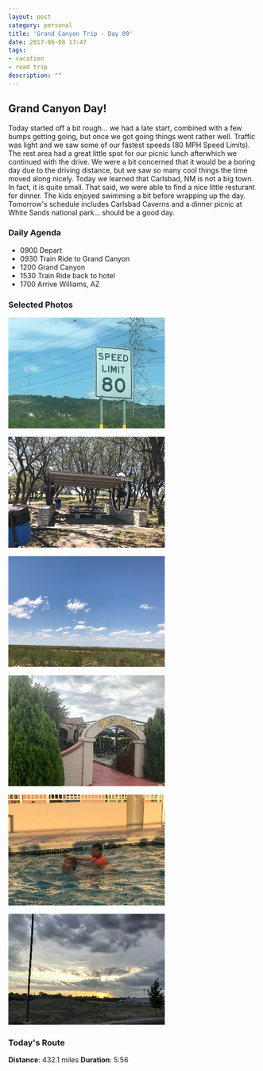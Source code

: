 ```yaml
---
layout: post
category: personal
title: 'Grand Canyon Trip - Day 09'
date: 2017-06-08 17:47
tags:
- vacation
- road trip
description: ""
---
```


## Grand Canyon Day!
Today started off a bit rough... we had a late start, combined with a few bumps getting going, but once we got going things went rather well. Traffic was light and we saw some of our fastest speeds (80 MPH Speed Limits). The rest area had a great little spot for our picnic lunch afterwhich we continued with the drive. We were a bit concerned that it would be a boring day due to the driving distance, but we saw so many cool things the time moved along nicely. Today we learned that Carlsbad, NM is not a big town. In fact, it is quite small. That said, we were able to find a nice little resturant for dinner. The kids enjoyed swimming a bit before wrapping up the day. Tomorrow's schedule includes Carlsbad Caverns and a dinner picnic at White Sands national park... should be a good day.


### Daily Agenda
- 0900 Depart
- 0930 Train Ride to Grand Canyon
- 1200 Grand Canyon
- 1530 Train Ride back to hotel
- 1700 Arrive Williams, AZ


### Selected Photos
<div>

<a class="example-image-link" href="/images/IMG_0514.jpg" data-lightbox="daily-1" data-title="Fastest we've seen"><img class="example-image lb_image" src="/images/IMG_0514_thumb.jpg" alt="image-1" /></a>

<a class="example-image-link" href="/images/IMG_0518.jpg" data-lightbox="daily-1" data-title="Another great lunch spot"><img class="example-image lb_image_right" src="/images/IMG_0518_thumb.jpg" alt="image-1" /></a>

<a class="example-image-link" href="/images/IMG_0521.jpg" data-lightbox="daily-1" data-title="Officially in big sky country"><img class="example-image lb_image" src="/images/IMG_0521_thumb.jpg" alt="image-1" /></a>

<a class="example-image-link" href="/images/IMG_0523.jpg" data-lightbox="daily-1" data-title="Great little spot for dinner"><img class="example-image lb_image_right" src="/images/IMG_0523_thumb.jpg" alt="image-1" /></a>

<a class="example-image-link" href="/images/IMG_0529.jpg" data-lightbox="daily-1" data-title="Swiming at the end of the day of driving"><img class="example-image lb_image" src="/images/IMG_0529_thumb.jpg" alt="image-1" /></a>

<a class="example-image-link" href="/images/IMG_0530.jpg" data-lightbox="daily-1" data-title="San Antonio Riverwalk"><img class="example-image lb_image_right" src="/images/IMG_0530_thumb.jpg" alt="image-1" /></a>

</div>

### Today's Route
__Distance__: 432.1 miles __Duration__: 5:56

<div id="map"></div>
<script>
    var stops = [
        {name: 'The Grand Canyon Railway Hotel', lat: 35.2519747, lon: -112.1936513},
        {name: 'Grand Canyon National Park', lat: 36.0922083, lon: -113.4049296},
    ];

    var encoded_route = "}dzsD`b{xQwj@pSyg@|Zei@zYyo@zP}j@f[in@bRsj@|Z}i@v[gi@`[oj@n\\ai@~[qi@z[}e@p^gc@zg@cd@bh@cf@dj@ue@|i@{e@`j@{e@lj@ed@li@sc@vk@ea@`o@w`@bo@}`@po@sg@ff@et@tJau@hCyt@zCgm@~\\oe@pj@ua@lg@_j@pa@sm@v`@}p@zRas@hVam@be@_j@tj@kj@lj@}m@tb@kr@b\\{n@|a@sX|x@iVvy@m^tv@sf@rn@}i@lj@qj@pf@{f@zl@sn@|`@ct@bV_s@nYc]|t@}V~z@kWjz@m]hu@gf@po@oe@ln@ed@|m@mb@bo@oc@fi@}o@x\\qd@no@a]fv@{\\vu@u]dw@{Kly@aAdp@mB~o@sSfv@e^xp@ca@xl@Br_A{Fz~@}A`bAeAd`AeC`aAaAb`AgN~}@}Xbv@cj@|i@kb@hm@sSjv@c]|n@yg@vb@e^br@oL`_Aed@zq@o[pu@c`@dt@q^dt@qu@lLqs@nV}s@rVii@nh@qT|{@gT|{@cTf|@mTn{@{Q~|@_Kn_AcKl`AgMrbAuRdbAuRhaAmRnaAkRxaAoR`aAw]r{@g_@b{@}^b{@wb@bw@kj@zp@}i@pp@sc@vv@s_@jz@{^nz@{[h}@}Zr}@}Zp}@g_@hz@ej@hq@gb@pw@k]|{@o]d|@q_@pz@ye@pu@qe@ju@{j@ho@is@fb@ys@|b@ss@dc@ct@~`@{w@rYms@zb@_s@fd@ir@ld@sm@hl@kc@|u@wHtdAoHleAy^rx@mn@hk@oj@zo@yX|}@mRpaAcW|_Asn@ti@it@db@{s@jb@_y@fVkx@nYav@z]}b@pw@{^~z@_b@rx@oe@xu@cXh~@iO~bAiO|bAwOxbAoOzbAoO~bAuGbdA~NzbAhOhcAlIfdApIjdAf[x|@tc@vv@bd@nw@xTr~@iKfdA}HjdA|M~bAhQ`aAvPrbAeBndAsGddAzSfaAxXx~@xX|~@tKbcAbDvdAdEdeAnRxaApSpaAxSlaA~S~`AlRp}@zSbaAhRpaAlPpbAdRjbAnShaApS|`A`PbcAMfeAwEddAyFbeAkPhbAcQnbA_QhbAuX`_Ay\\b|@{\\t|@k]n|@_]d|@s[t|@sXp~@uXd_AqXb_AsX`_A_Yl~@a]z|@{]j~@}\\n|@{\\p|@y\\t|@m\\r{@}\\p|@{\\n|@yXv~@wT`aAsT~`AqT`aAkTdaAyT|`AoLxcAmIpdAqIndAmIrdAyGxdAkE`eAyEheAkEbeAoEfeAgCpcAqFbeAgVz_AiYp~@iX|}@cCdeA_JldAe]h|@i^j{@m^t{@a^`|@cW|r@cIxq@eKr{@iJdbAwFvdAdCnfAtCxfAzCzfA~@fgA_OddAaXx`AaX`aA{Wz`A_Xp`A{WbaAoWlaA_UnbAaUfbAcUjbAmS~}@oQvaAeNxdAcN|dA_NvdAsNxdAsP|cAyPddAqPddAcPfdAkOldAoOndAmOpdAgOpdAmOndAmOndAcOlcAiNpbAkLxz@{K|w@iHvz@fCx|@nJpx@fI|r@`Cjw@l@dy@`Nb_AtQd{@zOr}@pGveAvGffA`HdfAjSdcAbV|aApVjbAtU|aAtGpfAiH~eAqKpeAkKreAkRncA}QvcAsBxfAMbgAQbgAUzfAgIhfAqKneAqKreAkK|dAmKjeAuKzeA_NvdAq_@t{@ig@zt@ms@|d@cP~aAuFzfAqHlfA}ElgAw@bhAgOldA}KheAnDtfAo@zfAeLneA_LreAkLleAgLneAiTnaAFbfAbPvcA|c@dy@t\\d}@jItdAjg@vu@jZt_ApPbdArPddA`F|eAiQxcAeW|`Aqh@zs@ki@zs@_b@bz@_J`fAyI~eAwI|eA_J`fAeU|aAeZ|_AcZ|_AeZz_Ac\\n~@kb@hz@mp@|h@iv@~`@io@|j@__@x|@}^z|@ma@xz@it@bd@cd@tw@k[f_Ae[j_Am[h_Aw\\n~@ya@zz@ua@b{@qa@zz@ya@`{@}W`aA}TpbAeVlaAuSjcA_UrbA}TlbAkGxeAjAhgAXfgAkDbgAiDxfAs@tgA~@jgA~@dgA|@hgApLtdAdYn`ArF~eAOfgAyQzbAyWraAsN|dAeFlfAWfgAvFvfAtGhfAzIdfAtIbfAxI`fAxIdfA|I`fA|KreAd[j_An[l_A`U~aApKxeAtKreAvIveAvFfgAxFjfAfCvfAw@fgAo@bgAeIneA}Xz`AwXv`AeQrcAaHlfA}GnfAyGhfA{GheAcHbgAyM`eAoO|dAiOrdAgB`gAm@fgAu@hgAu@bgAs@fgAw@hgAm@fgAq@fgAs@fgAs@fgAq@hgAeHraAa]zx@u]jz@mW`}@CftAvDjw@~Svq@wF`k@aXrg@a_@|o@ga@js@ca@`s@aa@ns@{`@js@}`@ps@ea@ds@ea@~r@ma@`s@ga@ds@ia@bs@ea@bs@o_@|t@g]fv@q\\du@}Ybp@yY`p@wY~o@wY~o@m[zo@k_@tt@s_@`u@e^dv@wXzy@ka@hs@uc@rq@qc@nq@}a@~r@qa@ps@ka@rs@qa@ts@ma@js@i_@fp@a[xi@g\\tk@o[lj@{[~j@s^xo@_d@|v@wa@~s@ue@ro@go@xb@eo@zb@go@|b@go@~b@eo@|b@eo@~b@eo@~b@go@|b@co@`c@io@~b@co@~b@eo@~b@go@`c@eo@~b@eo@bc@oo@|b@_o@bc@im@|e@yh@tl@wh@rl@wh@rl@uh@rl@wh@tl@wh@pl@uh@tl@{h@tl@sk@`h@au@jTmu@zSgu@vS_s@lVwh@fe@yi@~f@aj@hg@eh@le@kd@~a@wd@fb@y\\vZkc@~Rgl@dTor@~Vul@fT}k@jTyj@hSch@jRgn@hUyo@lXqn@t[{h@|c@gd@ni@ol@``@ml@``@kl@b`@ol@b`@ml@b`@kl@b`@ml@b`@ol@d`@kl@b`@kl@b`@ol@b`@kl@b`@kl@f`@mk@l_@ue@d[wk@v_@ml@h`@ol@f`@ol@f`@kl@b`@il@f`@{c@vf@gOnv@sOnw@oPdz@mPfz@oPdz@oPdz@oPfz@yMlq@uMpp@uOtw@oPfz@mPbz@gO~u@sOnw@oNpp@u\\dh@ke@x_@kg@xa@cf@v`@ud@l_@oe@``@mf@`a@ci@jc@uh@`c@ch@hb@uh@|b@ej@fd@ue@f`@kd@j_@gf@z`@ee@~_@{e@t`@ab@j]oc@h^{`@h\\s]lYea@n\\gd@d_@{a@b]ic@n^{i@f^gm@|^gm@~^am@z^cm@z^em@|^_m@`_@em@v^cm@z^gm@|^am@z^em@~^gm@z^{l@|^cm@`_@em@~^em@z^cm@~^_m@z^cm@`_@em@~^cm@`_@cm@v^cf@vd@af@pg@mg@|h@yf@tg@un@lUor@xGiq@tGim@|Fal@xFek@vFak@tFek@rF}j@vFck@rFok@rCsk@Tsk@Tuk@Rwk@Vuk@T_k@Tal@Tak@mFej@aLij@_Lij@aL}h@kKik@tFmi@rJal@jKgi@tJua@hDcd@dVk_@|Xu_@|[aa@|Tgg@w@ci@o@s]|[}Ylb@yi@bR_t@?wl@Dgd@bVwa@n`@e_@tf@q]rd@__@lf@s_@hg@m_@`g@i`@bh@g`@`h@{_@ng@u]zd@a\\xb@{^hf@}_@vg@q_@dg@k]nd@q\\jc@u\\tc@i]rk@";

    function initMap() {
        var mid_point =  {lat: 30.895996, lng: -102.402736};

        var map = new google.maps.Map(document.getElementById('map'), {
            zoom: 6,
            center: mid_point,
            fullscreenControl: true,
            styles: [
                {
                    "featureType": "administrative",
                    "elementType": "all",
                    "stylers": [{"saturation": "-100"}]
                },
                {
                    "featureType": "administrative.province",
                    "elementType": "all",
                    "stylers": [{"visibility": "on"}]
                },
                {
                    "featureType": "landscape",
                    "elementType": "all",
                    "stylers": [{"saturation": -100}, {"lightness": 65}, {"visibility": "on"}]
                },
                {
                    "featureType": "poi",
                    "elementType": "all",
                    "stylers": [{"saturation": -100}, {"lightness": "50"}, {"visibility": "simplified"}]
                },
                {
                    "featureType": "road",
                    "elementType": "all",
                    "stylers": [{"saturation": "-100"}]
                },
                {
                    "featureType": "road.highway",
                    "elementType": "all",
                    "stylers": [{"visibility": "simplified"}]
                },
                {
                    "featureType": "road.arterial",
                    "elementType": "all",
                    "stylers": [{"lightness": "30"}]
                },
                {
                    "featureType": "road.local",
                    "elementType": "all",
                    "stylers": [{"lightness": "40"}]
                },
                {
                    "featureType": "transit",
                    "elementType": "all",
                    "stylers": [{"saturation": -100}, {"visibility": "simplified"}]
                },
                {
                    "featureType": "water",
                    "elementType": "geometry",
                    "stylers": [{"hue": "#ffff00"}, {"lightness": -25}, {"saturation": -97}]
                },
                {
                    "featureType": "water",
                    "elementType": "labels",
                    "stylers": [{"lightness": -25 },{"saturation": -100}]
                }
            ]
        });

        for (var i = 0; i < stops.length; i++) {
          var latLng = new google.maps.LatLng(stops[i].lat, stops[i].lon);
          var marker = new google.maps.Marker({
            position: latLng,
            map: map,
            title: stops[i].name
          });
        }

        var routePath = new google.maps.Polyline({
          path: google.maps.geometry.encoding.decodePath(encoded_route),
          geodesic: true,
          strokeColor: '#FF0000',
          strokeOpacity: 1.0,
          strokeWeight: 4
        });

        routePath.setMap(map);

    }
</script>
<script async defer src="https://maps.googleapis.com/maps/api/js?key=AIzaSyCgUYlm-BQOCLSc66tIMVe3DUSXwxpAjDw&libraries=geometry&callback=initMap">
</script>





